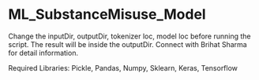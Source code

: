 # ML_SubstanceMisuse_Model

Change the inputDir, outputDir, tokenizer loc, model loc before running the script. The result will be inside the outputDir. Connect with Brihat Sharma for detail information.  

Required Libraries:
Pickle,
Pandas,
Numpy,
Sklearn,
Keras,
Tensorflow
